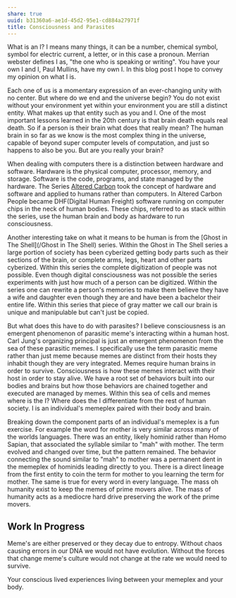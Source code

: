 ```yaml
---
share: true
uuid: b31360a6-ae1d-45d2-95e1-cd884a27971f
title: Consciousness and Parasites
---
```

What is an I? I means many things, it can be a number, chemical symbol, symbol for electric current, a letter, or in this case a pronoun. Merrian webster defines I as, "the one who is speaking or writing". You have your own I and I, Paul Mullins, have my own I. In this blog post I hope to convey my opinion on what I is.

Each one of us is a momentary expression of an ever-changing unity with no center. But where do we end and the universe begin? You do not exist without your environment yet within your environment you are still a distinct entity. What makes up that entity such as you and I. One of the most important lessons learned in the 20th century is that brain death equals real death. So if a person is their brain what does that really mean? The human brain in so far as we know is the most complex thing in the universe, capable of beyond super computer levels of computation, and just so happens to also be you. But are you really your brain?

When dealing with computers there is a distinction between hardware and software. Hardware is the physical computer, processor, memory, and storage. Software is the code, programs, and state managed by the hardware. The Series [Altered Carbon](/b541230e-3354-44a6-ab43-917335802cf5) took the concept of hardware and software and applied to humans rather than computers. In Altered Carbon People became DHF(Digital Human Freight) software running on computer chips in the neck of human bodies. These chips, referred to as stack within the series, use the human brain and body as hardware to run consciousness.

Another interesting take on what it means to be human is from the [Ghost in The Shell](/Ghost in The Shell) series. Within the Ghost in The Shell series a large portion of society has been cyberized getting body parts such as their sections of the brain, or complete arms, legs, heart and other parts cyberized. Within this series the complete digitization of people was not possible. Even though digital consciousness was not possible the series experiments with just how much of a person can be digitized. Within the series one can rewrite a person's memories to make them believe they have a wife and daughter even though they are and have been a bachelor their entire life. Within this series that piece of gray matter we call our brain is unique and manipulable but can't just be copied.

But what does this have to do with parasites? I believe consciousness is an emergent phenomenon of parasitic meme's interacting within a human host. Carl Jung's organizing principal is just an emergent phenomenon from the sea of these parasitic memes. I specifically use the term parasitic meme rather than just meme because memes are distinct from their hosts they inhabit though they are very integrated. Memes require human brains in order to survive. Consciousness is how these memes interact with their host in order to stay alive. We have a root set of behaviors built into our bodies and brains but how those behaviors are chained together and executed are managed by memes. Within this sea of cells and memes where is the I? Where does the I differentiate from the rest of human society. I is an individual's memeplex paired with their body and brain.

Breaking down the component parts of an individual's memeplex is a fun exercise. For example the word for mother is very similar across many of the worlds languages. There was an entity, likely hominid rather than Homo Sapian, that associated the syllable similar to "mah" with mother. The term evolved and changed over time, but the pattern remained. The behavior connecting the sound similar to "mah" to mother was a permanent dent in the memeplex of hominids leading directly to you. There is a direct lineage from the first entity to coin the term for mother to you learning the term for mother. The same is true for every word in every language. The mass oh humanity exist to keep the memes of prime movers alive. The mass of humanity acts as a mediocre hard drive preserving the work of the prime movers.

## Work In Progress

Meme's are either preserved or they decay due to entropy. Without chaos causing errors in our DNA we would not have evolution. Without the forces that change meme's culture would not change at the rate we would need to survive.

Your conscious lived experiences living between your memeplex and your body.